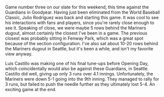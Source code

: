 Game number three on our slate for this weekend, this time against the
Guardians in Goodyear. Having just been eliminated from the World
Baseball Classic, Julio Rodriguez was back and starting this game. It
was cool to see his interactions with fans and players, since you're
rarely close enough to see it. Speaking of close, we were maybe 5 rows
behind the Mariners dugout, almost certainly the closest I've been in
a game. The previous closest was probably sitting in Fenway Park,
which was a great spot because of the section configuration. I've also
sat about 10-20 rows behind the Mariners dugout in Seattle, but it's
been a while, and isn't my favorite view anyway.

Luis Castillo was making one of his final tune-ups before Opening Day,
which coincidentally would also be against these Guardians, in
Seattle. Castillo did well, giving up only 3 runs over 4.1 innings.
Unfortunately, the Mariners were down 5-1 going into the 9th inning.
They managed to rally for 3 runs, but failed to push the needle
further as they ultimately lost 5-4. An exciting game at the end.
